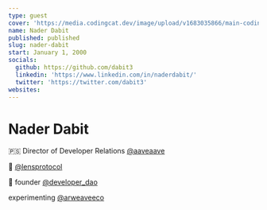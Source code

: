 ```yaml
---
type: guest
cover: 'https://media.codingcat.dev/image/upload/v1683035866/main-codingcatdev-photo/podcast-guest/dabit3'
name: Nader Dabit
published: published
slug: nader-dabit
start: January 1, 2000
socials:
  github: https://github.com/dabit3
  linkedin: 'https://www.linkedin.com/in/naderdabit/'
  twitter: 'https://twitter.com/dabit3'
websites:
---
```


# Nader Dabit

🇵🇸 Director of Developer Relations [@aaveaave](https://twitter.com/aaveaave)

👻 [@lensprotocol](https://twitter.com/lensprotocol)

🌿 founder [@developer_dao](https://twitter.com/developer_dao)

experimenting [@arweaveeco](https://twitter.com/arweaveeco)
